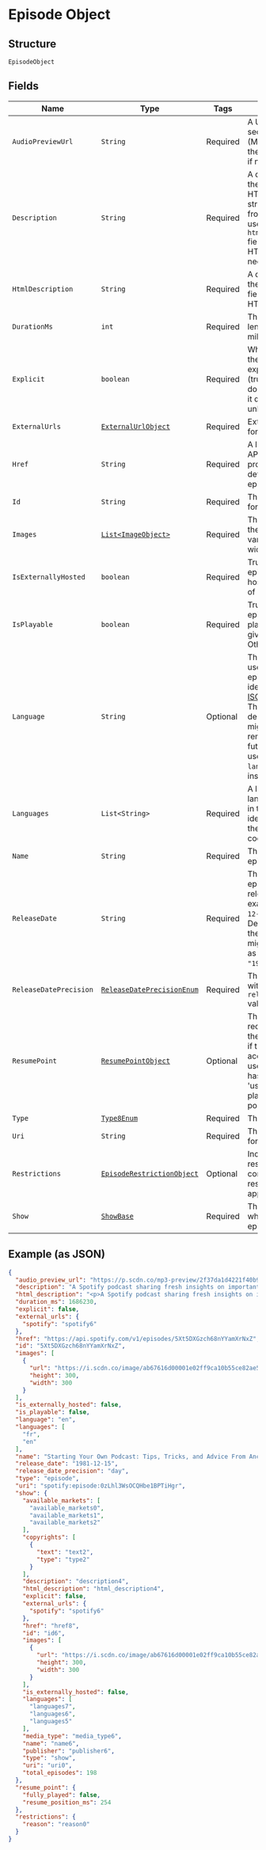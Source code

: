 
# Episode Object

## Structure

`EpisodeObject`

## Fields

| Name | Type | Tags | Description | Getter | Setter |
|  --- | --- | --- | --- | --- | --- |
| `AudioPreviewUrl` | `String` | Required | A URL to a 30 second preview (MP3 format) of the episode. `null` if not available. | String getAudioPreviewUrl() | setAudioPreviewUrl(String audioPreviewUrl) |
| `Description` | `String` | Required | A description of the episode. HTML tags are stripped away from this field, use `html_description` field in case HTML tags are needed. | String getDescription() | setDescription(String description) |
| `HtmlDescription` | `String` | Required | A description of the episode. This field may contain HTML tags. | String getHtmlDescription() | setHtmlDescription(String htmlDescription) |
| `DurationMs` | `int` | Required | The episode length in milliseconds. | int getDurationMs() | setDurationMs(int durationMs) |
| `Explicit` | `boolean` | Required | Whether or not the episode has explicit content (true = yes it does; false = no it does not OR unknown). | boolean getExplicit() | setExplicit(boolean explicit) |
| `ExternalUrls` | [`ExternalUrlObject`](../../doc/models/external-url-object.md) | Required | External URLs for this episode. | ExternalUrlObject getExternalUrls() | setExternalUrls(ExternalUrlObject externalUrls) |
| `Href` | `String` | Required | A link to the Web API endpoint providing full details of the episode. | String getHref() | setHref(String href) |
| `Id` | `String` | Required | The [Spotify ID](/documentation/web-api/concepts/spotify-uris-ids) for the episode. | String getId() | setId(String id) |
| `Images` | [`List<ImageObject>`](../../doc/models/image-object.md) | Required | The cover art for the episode in various sizes, widest first. | List<ImageObject> getImages() | setImages(List<ImageObject> images) |
| `IsExternallyHosted` | `boolean` | Required | True if the episode is hosted outside of Spotify's CDN. | boolean getIsExternallyHosted() | setIsExternallyHosted(boolean isExternallyHosted) |
| `IsPlayable` | `boolean` | Required | True if the episode is playable in the given market. Otherwise false. | boolean getIsPlayable() | setIsPlayable(boolean isPlayable) |
| `Language` | `String` | Optional | The language used in the episode, identified by a [ISO 639](https://en.wikipedia.org/wiki/ISO_639) code. This field is deprecated and might be removed in the future. Please use the `languages` field instead. | String getLanguage() | setLanguage(String language) |
| `Languages` | `List<String>` | Required | A list of the languages used in the episode, identified by their [ISO 639-1](https://en.wikipedia.org/wiki/ISO_639) code. | List<String> getLanguages() | setLanguages(List<String> languages) |
| `Name` | `String` | Required | The name of the episode. | String getName() | setName(String name) |
| `ReleaseDate` | `String` | Required | The date the episode was first released, for example `"1981-12-15"`. Depending on the precision, it might be shown as `"1981"` or `"1981-12"`. | String getReleaseDate() | setReleaseDate(String releaseDate) |
| `ReleaseDatePrecision` | [`ReleaseDatePrecisionEnum`](../../doc/models/release-date-precision-enum.md) | Required | The precision with which `release_date` value is known. | ReleaseDatePrecisionEnum getReleaseDatePrecision() | setReleaseDatePrecision(ReleaseDatePrecisionEnum releaseDatePrecision) |
| `ResumePoint` | [`ResumePointObject`](../../doc/models/resume-point-object.md) | Optional | The user's most recent position in the episode. Set if the supplied access token is a user token and has the scope 'user-read-playback-position'. | ResumePointObject getResumePoint() | setResumePoint(ResumePointObject resumePoint) |
| `Type` | [`Type8Enum`](../../doc/models/type-8-enum.md) | Required | The object type. | Type8Enum getType() | setType(Type8Enum type) |
| `Uri` | `String` | Required | The [Spotify URI](/documentation/web-api/concepts/spotify-uris-ids) for the episode. | String getUri() | setUri(String uri) |
| `Restrictions` | [`EpisodeRestrictionObject`](../../doc/models/episode-restriction-object.md) | Optional | Included in the response when a content restriction is applied. | EpisodeRestrictionObject getRestrictions() | setRestrictions(EpisodeRestrictionObject restrictions) |
| `Show` | [`ShowBase`](../../doc/models/show-base.md) | Required | The show on which the episode belongs. | ShowBase getShow() | setShow(ShowBase show) |

## Example (as JSON)

```json
{
  "audio_preview_url": "https://p.scdn.co/mp3-preview/2f37da1d4221f40b9d1a98cd191f4d6f1646ad17",
  "description": "A Spotify podcast sharing fresh insights on important topics of the moment—in a way only Spotify can. You’ll hear from experts in the music, podcast and tech industries as we discover and uncover stories about our work and the world around us.\n",
  "html_description": "<p>A Spotify podcast sharing fresh insights on important topics of the moment—in a way only Spotify can. You’ll hear from experts in the music, podcast and tech industries as we discover and uncover stories about our work and the world around us.</p>\n",
  "duration_ms": 1686230,
  "explicit": false,
  "external_urls": {
    "spotify": "spotify6"
  },
  "href": "https://api.spotify.com/v1/episodes/5Xt5DXGzch68nYYamXrNxZ",
  "id": "5Xt5DXGzch68nYYamXrNxZ",
  "images": [
    {
      "url": "https://i.scdn.co/image/ab67616d00001e02ff9ca10b55ce82ae553c8228\n",
      "height": 300,
      "width": 300
    }
  ],
  "is_externally_hosted": false,
  "is_playable": false,
  "language": "en",
  "languages": [
    "fr",
    "en"
  ],
  "name": "Starting Your Own Podcast: Tips, Tricks, and Advice From Anchor Creators\n",
  "release_date": "1981-12-15",
  "release_date_precision": "day",
  "type": "episode",
  "uri": "spotify:episode:0zLhl3WsOCQHbe1BPTiHgr",
  "show": {
    "available_markets": [
      "available_markets0",
      "available_markets1",
      "available_markets2"
    ],
    "copyrights": [
      {
        "text": "text2",
        "type": "type2"
      }
    ],
    "description": "description4",
    "html_description": "html_description4",
    "explicit": false,
    "external_urls": {
      "spotify": "spotify6"
    },
    "href": "href8",
    "id": "id6",
    "images": [
      {
        "url": "https://i.scdn.co/image/ab67616d00001e02ff9ca10b55ce82ae553c8228\n",
        "height": 300,
        "width": 300
      }
    ],
    "is_externally_hosted": false,
    "languages": [
      "languages7",
      "languages6",
      "languages5"
    ],
    "media_type": "media_type6",
    "name": "name6",
    "publisher": "publisher6",
    "type": "show",
    "uri": "uri0",
    "total_episodes": 198
  },
  "resume_point": {
    "fully_played": false,
    "resume_position_ms": 254
  },
  "restrictions": {
    "reason": "reason0"
  }
}
```

